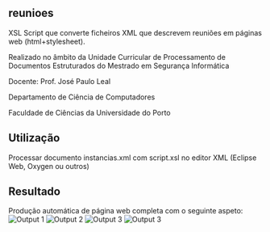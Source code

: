 ## reunioes
XSL Script que converte ficheiros XML que descrevem reuniões em páginas web (html+stylesheet). 

Realizado no âmbito da Unidade Curricular de Processamento de Documentos Estruturados do Mestrado em Segurança Informática

Docente: Prof. José Paulo Leal

Departamento de Ciência de Computadores

Faculdade de Ciências da Universidade do Porto

## Utilização
Processar documento instancias.xml com script.xsl no editor XML (Eclipse Web, Oxygen ou outros)

## Resultado
Produção automática de página web completa com o seguinte aspeto:
![Output 1](https://i.imgur.com/ycllJl4.png)
![Output 2](https://i.imgur.com/nQ0NA2C.png)
![Output 3](https://i.imgur.com/TiE6j3a.png)
![Output 3](https://i.imgur.com/z4NPYrj.png)
